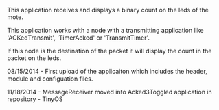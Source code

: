 This application receives and displays a binary count on the leds of the mote.

This application works with a node with a transmitting application like 'ACKedTransmit', 'TimerAcked' or 'TransmitTimer'.

If this node is the destination of the packet it will display the count in the packet on the leds.

08/15/2014 - First upload of the applicaiton which includes the header, module and configuation files.

11/18/2014 - MessageReceiver moved into Acked3Toggled application in repository - TinyOS

